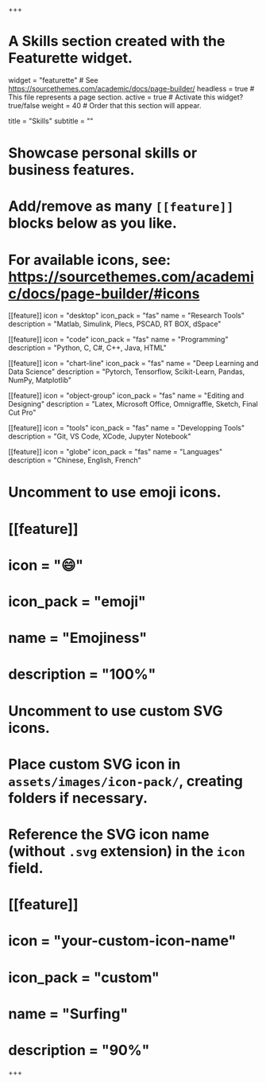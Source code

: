 +++
# A Skills section created with the Featurette widget.
widget = "featurette"  # See https://sourcethemes.com/academic/docs/page-builder/
headless = true  # This file represents a page section.
active = true  # Activate this widget? true/false
weight = 40  # Order that this section will appear.

title = "Skills"
subtitle = ""

# Showcase personal skills or business features.
# 
# Add/remove as many `[[feature]]` blocks below as you like.
# 
# For available icons, see: https://sourcethemes.com/academic/docs/page-builder/#icons

[[feature]]
  icon = "desktop"
  icon_pack = "fas"
  name = "Research Tools"
  description = "Matlab, Simulink, Plecs, PSCAD, RT BOX, dSpace"
  
[[feature]]
  icon = "code"
  icon_pack = "fas"
  name = "Programming"
  description = "Python, C, C#, C++, Java, HTML"

[[feature]]
  icon = "chart-line"
  icon_pack = "fas"
  name = "Deep Learning and Data Science"
  description = "Pytorch, Tensorflow, Scikit-Learn, Pandas, NumPy, Matplotlib"

[[feature]]
  icon = "object-group"
  icon_pack = "fas"
  name = "Editing and Designing"
  description = "Latex, Microsoft Office, Omnigraffle, Sketch, Final Cut Pro"

[[feature]]
  icon = "tools"
  icon_pack = "fas"
  name = "Developping Tools"
  description = "Git, VS Code, XCode, Jupyter Notebook"

[[feature]]
  icon = "globe"
  icon_pack = "fas"
  name = "Languages"
  description = "Chinese, English, French"

# Uncomment to use emoji icons.
# [[feature]]
#  icon = ":smile:"
#  icon_pack = "emoji"
#  name = "Emojiness"
#  description = "100%"  

# Uncomment to use custom SVG icons.
# Place custom SVG icon in `assets/images/icon-pack/`, creating folders if necessary.
# Reference the SVG icon name (without `.svg` extension) in the `icon` field.
# [[feature]]
#  icon = "your-custom-icon-name"
#  icon_pack = "custom"
#  name = "Surfing"
#  description = "90%"

+++
